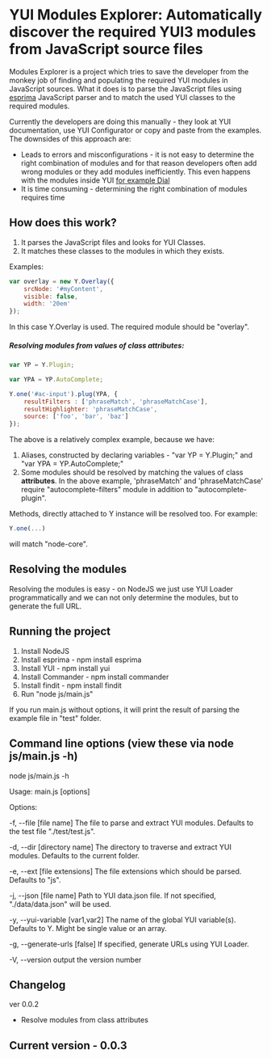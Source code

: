 YUI Modules Explorer: Automatically discover the required YUI3 modules from JavaScript source files
========================================

Modules Explorer is a project which tries to save the developer from the monkey job of finding and populating the required YUI modules in JavaScript sources. What it does is to parse the JavaScript files using [esprima](http://esprima.org/) JavaScript parser and to match the used YUI classes to the required modules.

Currently the developers are doing this manually - they look at YUI documentation, use YUI Configurator or copy and paste from the examples. The downsides of this approach are:
* Leads to errors and misconfigurations - it is not easy to determine the right combination of modules and for that reason developers often add wrong modules or they add modules inefficiently. This even happens with the modules inside YUI [for example Dial](http://www.yuiblog.com/blog/2011/07/01/yui-and-loader-changes-for-3-4-0/)
* It is time consuming - determining the right combination of modules requires time

How does this work?
-----------

1. It parses the JavaScript files and looks for YUI Classes.
2. It matches these classes to the modules in which they exists.

Examples:

```javascript
var overlay = new Y.Overlay({
	srcNode: '#myContent',
	visible: false,
	width: '20em'
});
```

In this case Y.Overlay is used. The required module should be "overlay".

##### Resolving modules from values of class attributes:

```javascript
var YP = Y.Plugin;

var YPA = YP.AutoComplete;

Y.one('#ac-input').plug(YPA, {
	resultFilters : ['phraseMatch', 'phraseMatchCase'],
    resultHighlighter: 'phraseMatchCase',
	source: ['foo', 'bar', 'baz']
});
```

The above is a relatively complex example, because we have:

1. Aliases, constructed by declaring variables - "var YP = Y.Plugin;" and "var YPA = YP.AutoComplete;"
2. Some modules should be resolved by matching the values of class **attributes**. In the above example, 'phraseMatch' and 'phraseMatchCase' require "autocomplete-filters" module in addition to "autocomplete-plugin".

Methods, directly attached to Y instance will be resolved too. For example:

```javascript
Y.one(...)
```

will match "node-core".

Resolving the modules
-----------

Resolving the modules is easy - on NodeJS we just use YUI Loader programmatically and we can not only determine the modules, but to generate the full URL.


Running the project
-----------

1. Install NodeJS
2. Install esprima - npm install esprima
3. Install YUI - npm install yui
4. Install Commander - npm install commander
5. Install findit - npm install findit
6. Run "node js/main.js"

If you run main.js without options, it will print the result of parsing the example file in "test" folder.

Command line options (view these via node js/main.js -h)
-----------

node js/main.js -h

Usage: main.js [options]

Options:

-f, --file [file name]          The file to parse and extract YUI modules. Defaults to the test file "./test/test.js".

-d, --dir  [directory name]     The directory to traverse and extract YUI modules. Defaults to the current folder.

-e, --ext  [file extensions]    The file extensions which should be parsed. Defaults to "js".

-j, --json [file name]          Path to YUI data.json file. If not specified, "./data/data.json" will be used.

-y, --yui-variable [var1,var2]  The name of the global YUI variable(s). Defaults to Y. Might be single value or an array.

-g, --generate-urls [false]     If specified, generate URLs using YUI Loader.

-V, --version                   output the version number


Changelog
-----------

ver 0.0.2
- Resolve modules from class attributes


Current version - 0.0.3
-----------